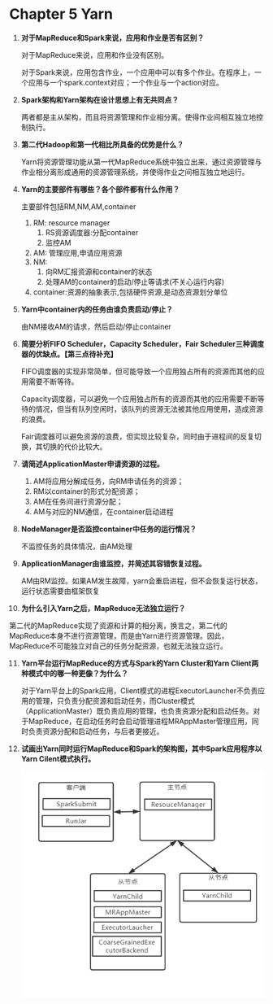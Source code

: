 # Chapter 5 Yarn

1. **对于MapReduce和Spark来说，应用和作业是否有区别？**

   对于MapReduce来说，应用和作业没有区别。

   对于Spark来说，应用包含作业，一个应用中可以有多个作业。在程序上，一个应用与一个spark.context对应；一个作业与一个action对应。

2. **Spark架构和Yarn架构在设计思想上有无共同点？**

   两者都是主从架构，而且将资源管理和作业相分离。使得作业间相互独立地控制执行。

3. **第二代Hadoop和第一代相比所具备的优势是什么？**

   Yarn将资源管理功能从第一代MapReduce系统中独立出来，通过资源管理与作业相分离形成通用的资源管理系统，并使得作业之间相互独立地运行。

4. **Yarn的主要部件有哪些？各个部件都有什么作用？**

   主要部件包括RM,NM,AM,container

   1. RM: resource manager
      1. RS资源调度器:分配container
      2. 监控AM
   2. AM: 管理应用,申请应用资源
   3. NM:
      1. 向RM汇报资源和container的状态
      2. 处理AM的container的启动/停止等请求(不关心运行内容)
   4. container:资源的抽象表示,包括硬件资源,是动态资源划分单位

5. **Yarn中container内的任务由谁负责启动/停止？**

   由NM接收AM的请求，然后启动/停止container

6. **简要分析FIFO Scheduler，Capacity Scheduler，Fair Scheduler三种调度器的优缺点。【第三点待补充】**

   FIFO调度器的实现非常简单，但可能导致一个应用独占所有的资源而其他的应用需要不断等待。

   Capacity调度器，可以避免一个应用独占所有的资源而其他的应用需要不断等待的情况，但当有队列空闲时，该队列的资源无法被其他应用使用，造成资源的浪费。

   Fair调度器可以避免资源的浪费，但实现比较复杂，同时由于进程间的反复切换，其切换的代价比较大。

7. **请简述ApplicationMaster申请资源的过程。**

   1. AM将应用分解成任务，向RM申请任务的资源；
   2. RM以container的形式分配资源；
   3. AM在任务间进行资源分配；
   4. AM与对应的NM通信，在container启动进程

8. **NodeManager是否监控container中任务的运行情况？**

   不监控任务的具体情况，由AM处理

9. **ApplicationManager由谁监控，并简述其容错恢复过程。**

   AM由RM监控。如果AM发生故障，yarn会重启进程，但不会恢复运行状态，运行状态需要由框架恢复

10. **为什么引入Yarn之后，MapReduce无法独立运行？**

   第二代的MapReduce实现了资源和计算的相分离，换言之，第二代的MapReduce本身不进行资源管理，而是由Yarn进行资源管理。因此，MapReduce不可能独立对自己的任务分配资源，也就无法独立运行。

11. **Yarn平台运行MapReduce的方式与Spark的Yarn Cluster和Yarn Client两种模式中的哪一种更像？为什么？**

    对于Yarn平台上的Spark应用，Client模式的进程ExecutorLauncher不负责应用的管理，只负责分配资源和启动任务，而Cluster模式（ApplicationMaster）既负责应用的管理，也负责资源分配和启动任务。对于MapReduce，在启动任务时会启动管理进程MRAppMaster管理应用，同时负责资源分配和启动任务，与后者更接近。

12. **试画出Yarn同时运行MapReduce和Spark的架构图，其中Spark应用程序以Yarn Cilent模式执行。**

    ![image-20210617162805269](static/yarn_struct.png)

